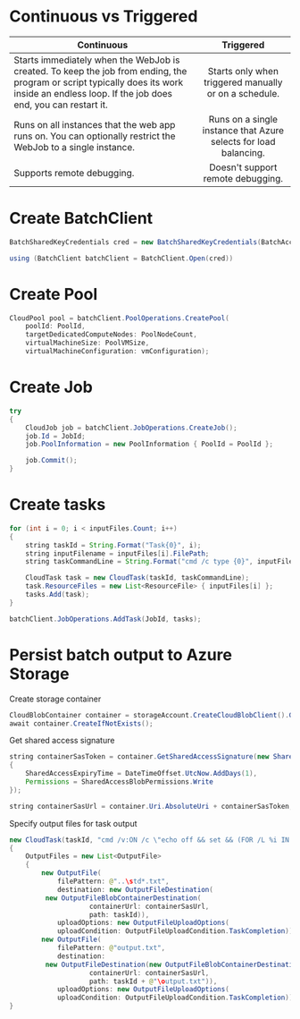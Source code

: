 # Continuous vs Triggered

| Continuous   |      Triggered      |
|--------------|:-------------:|
| Starts immediately when the WebJob is created. To keep the job from ending, the program or script typically does its work inside an endless loop. If the job does end, you can restart it.	 |  Starts only when triggered manually or on a schedule.|
| Runs on all instances that the web app runs on. You can optionally restrict the WebJob to a single instance.	 |    Runs on a single instance that Azure selects for load balancing. |
| Supports remote debugging.	 | Doesn't support remote debugging. |

# Create BatchClient

```java
BatchSharedKeyCredentials cred = new BatchSharedKeyCredentials(BatchAccountUrl, BatchAccountName, BatchAccountKey);

using (BatchClient batchClient = BatchClient.Open(cred))
```

# Create Pool

```java
CloudPool pool = batchClient.PoolOperations.CreatePool(
    poolId: PoolId,
    targetDedicatedComputeNodes: PoolNodeCount,
    virtualMachineSize: PoolVMSize,
    virtualMachineConfiguration: vmConfiguration);
```

# Create Job

```java
try
{
    CloudJob job = batchClient.JobOperations.CreateJob();
    job.Id = JobId;
    job.PoolInformation = new PoolInformation { PoolId = PoolId };

    job.Commit();
}
```

# Create tasks

```java
for (int i = 0; i < inputFiles.Count; i++)
{
    string taskId = String.Format("Task{0}", i);
    string inputFilename = inputFiles[i].FilePath;
    string taskCommandLine = String.Format("cmd /c type {0}", inputFilename);

    CloudTask task = new CloudTask(taskId, taskCommandLine);
    task.ResourceFiles = new List<ResourceFile> { inputFiles[i] };
    tasks.Add(task);
}

batchClient.JobOperations.AddTask(JobId, tasks);
```

# Persist batch output to Azure Storage

Create storage container
```java
CloudBlobContainer container = storageAccount.CreateCloudBlobClient().GetContainerReference(containerName);
await container.CreateIfNotExists();
```

Get shared access signature
```java
string containerSasToken = container.GetSharedAccessSignature(new SharedAccessBlobPolicy()
{
    SharedAccessExpiryTime = DateTimeOffset.UtcNow.AddDays(1),
    Permissions = SharedAccessBlobPermissions.Write
});

string containerSasUrl = container.Uri.AbsoluteUri + containerSasToken;
```

Specify output files for task output

```java
new CloudTask(taskId, "cmd /v:ON /c \"echo off && set && (FOR /L %i IN (1,1,100000) DO (ECHO !RANDOM!)) > output.txt\"")
{
    OutputFiles = new List<OutputFile>
    {
        new OutputFile(
            filePattern: @"..\std*.txt",
            destination: new OutputFileDestination(
         new OutputFileBlobContainerDestination(
                    containerUrl: containerSasUrl,
                    path: taskId)),
            uploadOptions: new OutputFileUploadOptions(
            uploadCondition: OutputFileUploadCondition.TaskCompletion)),
        new OutputFile(
            filePattern: @"output.txt",
            destination: 
         new OutputFileDestination(new OutputFileBlobContainerDestination(
                    containerUrl: containerSasUrl,
                    path: taskId + @"\output.txt")),
            uploadOptions: new OutputFileUploadOptions(
            uploadCondition: OutputFileUploadCondition.TaskCompletion)),
}
```
